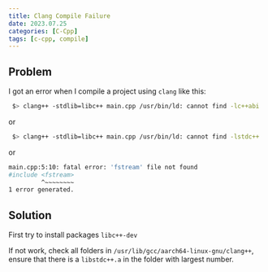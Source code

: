 ```yaml
---
title: Clang Compile Failure
date: 2023.07.25
categories: [C-Cpp]
tags: [c-cpp, compile]
---
```


## Problem

I got an error when I compile a project using `clang` like this:

```bash
 $> clang++ -stdlib=libc++ main.cpp /usr/bin/ld: cannot find -lc++abi
```

or 

```bash
 $> clang++ -stdlib=libc++ main.cpp /usr/bin/ld: cannot find -lstdc++
```

or

```bash
main.cpp:5:10: fatal error: 'fstream' file not found
#include <fstream>
         ^~~~~~~~~
1 error generated.
```

## Solution

First try to install packages `libc++-dev`

If not work, check all folders in `/usr/lib/gcc/aarch64-linux-gnu/clang++`, ensure that there is a `libstdc++.a` in the folder with largest number.

